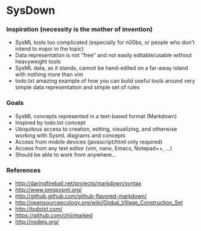 SysDown
=======

### Inspiration (necessity is the mother of invention) ###

 * SysML tools too complicated (especially for n00bs, or people who don't intend to major in the topic)
 * Data representation is not "free" and not easily editable/usable without heavyweight tools
  * SysML data, as it stands, cannot be hand-edited on a far-away island with nothing more than vim
 * todo.txt amazing example of how you can build useful tools around very simple data representation and simple set of rules 
 
### Goals ###

 * SysML concepts represented in a text-based format (Markdown)
 * Inspired by todo.txt concept
 * Ubiquitous access to creation, editing, visualizing, and otherwise working with SysmL diagrams and concepts
  * Access from mobile devices (javascript/html only required)
  * Access from any text editor (vim, nano, Emacs, Notepad++, ...)
  * Should be able to work from anywhere... 
 
### References ###
 * http://daringfireball.net/projects/markdown/syntax
 * http://www.omgsysml.org/
 * http://github.github.com/github-flavored-markdown/
 * http://opensourceecology.org/wiki/Global_Village_Construction_Set
 * http://todotxt.com/
 * https://github.com/chjj/marked
 * http://nodejs.org/


